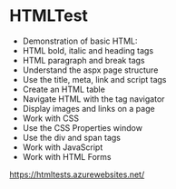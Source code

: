 # HTMLTest

* Demonstration of basic HTML:
* HTML bold, italic and heading tags
* HTML paragraph and break tags
* Understand the aspx page structure
* Use the title, meta, link and script tags
* Create an HTML table
* Navigate HTML with the tag navigator
* Display images and links on a page
* Work with CSS
* Use the CSS Properties window
* Use the div and span tags
* Work with JavaScript
* Work with HTML Forms

https://htmltests.azurewebsites.net/
